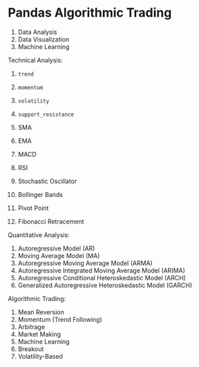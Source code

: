 # Pandas Algorithmic Trading

1. Data Analysis
2. Data Visualization
3. Machine Learning

Technical Analysis:
1. `trend`
2. `momentum`
3. `volatility`
4. `support_resistance`

1. SMA
2. EMA
3. MACD
4. RSI
5. Stochastic Oscillator
6. Bollinger Bands
7. Pivot Point
8. Fibonacci Retracement

Quantitative Analysis:
1. Autoregressive Model (AR)
2. Moving Average Model (MA)
3. Autoregressive Moving Average Model (ARMA)
4. Autoregressive Integrated Moving Average Model (ARIMA)
5. Autoregressive Conditional Heteroskedastic Model (ARCH)
6. Generalized Autoregressive Heteroskedastic Model (GARCH)

Algorithmic Trading:
1. Mean Reversion
2. Momentum (Trend Following)
3. Arbitrage
4. Market Making
5. Machine Learning
6. Breakout
7. Volatility-Based